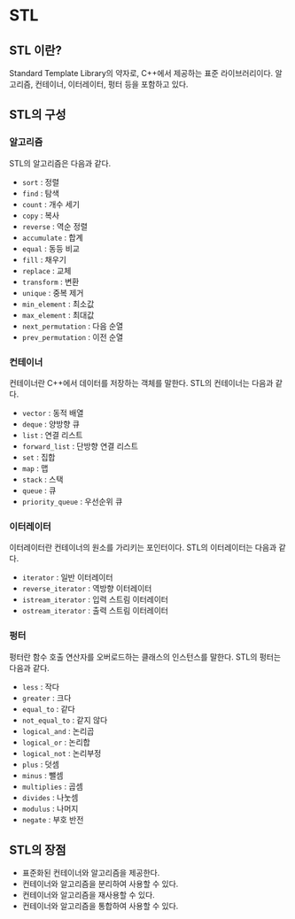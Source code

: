 # STL

## STL 이란?
Standard Template Library의 약자로, C++에서 제공하는 표준 라이브러리이다. 알고리즘, 컨테이너, 이터레이터, 펑터 등을 포함하고 있다.

## STL의 구성

### 알고리즘

STL의 알고리즘은 다음과 같다.

* `sort` : 정렬
* `find` : 탐색
* `count` : 개수 세기
* `copy` : 복사
* `reverse` : 역순 정렬
* `accumulate` : 합계
* `equal` : 동등 비교
* `fill` : 채우기
* `replace` : 교체
* `transform` : 변환
* `unique` : 중복 제거
* `min_element` : 최소값
* `max_element` : 최대값
* `next_permutation` : 다음 순열
* `prev_permutation` : 이전 순열

### 컨테이너
컨테이너란 C++에서 데이터를 저장하는 객체를 말한다.
STL의 컨테이너는 다음과 같다.

* `vector` : 동적 배열
* `deque` : 양방향 큐
* `list` : 연결 리스트
* `forward_list` : 단방향 연결 리스트
* `set` : 집합
* `map` : 맵
* `stack` : 스택
* `queue` : 큐
* `priority_queue` : 우선순위 큐

### 이터레이터
이터레이터란 컨테이너의 원소를 가리키는 포인터이다. 
STL의 이터레이터는 다음과 같다.

* `iterator` : 일반 이터레이터
* `reverse_iterator` : 역방향 이터레이터
* `istream_iterator` : 입력 스트림 이터레이터
* `ostream_iterator` : 출력 스트림 이터레이터

### 펑터
펑터란 함수 호출 연산자를 오버로드하는 클래스의 인스턴스를 말한다.
STL의 펑터는 다음과 같다.

* `less` : 작다
* `greater` : 크다
* `equal_to` : 같다
* `not_equal_to` : 같지 않다
* `logical_and` : 논리곱
* `logical_or` : 논리합
* `logical_not` : 논리부정
* `plus` : 덧셈
* `minus` : 뺄셈
* `multiplies` : 곱셈
* `divides` : 나눗셈
* `modulus` : 나머지
* `negate` : 부호 반전

## STL의 장점

* 표준화된 컨테이너와 알고리즘을 제공한다.
* 컨테이너와 알고리즘을 분리하여 사용할 수 있다.
* 컨테이너와 알고리즘을 재사용할 수 있다.
* 컨테이너와 알고리즘을 통합하여 사용할 수 있다.

